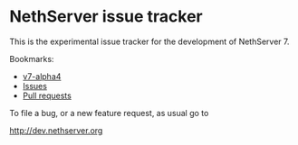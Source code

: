 # NethServer issue tracker

This is the experimental issue tracker for the development of NethServer 7.

Bookmarks:

* [v7-alpha4](https://github.com/pulls?q=is%3Aopen+user%3ANethServer+milestone%3Av7-alpha4+sort%3Aupdated-desc)
* [Issues](https://github.com/NethServer/dev/issues)
* [Pull requests](https://github.com/pulls?user=NethServer)

To file a bug, or a new feature request, as usual go to 

http://dev.nethserver.org
